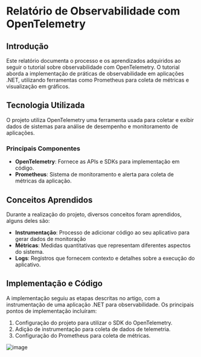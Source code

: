 # Relatório de Observabilidade com OpenTelemetry

## Introdução

Este relatório documenta o processo e os aprendizados adquiridos ao seguir o tutorial sobre observabilidade com OpenTelemetry. O tutorial aborda a implementação de práticas de observabilidade em aplicações .NET, utilizando ferramentas como Prometheus para coleta de métricas e visualização em gráficos.

## Tecnologia Utilizada

O projeto utiliza OpenTelemetry uma ferramenta usada para coletar e exibir dados de sistemas para análise de desempenho e monitoramento de aplicações.

### Principais Componentes

- **OpenTelemetry**: Fornece as APIs e SDKs para implementação em código.
- **Prometheus**: Sistema de monitoramento e alerta para coleta de métricas da aplicação.

## Conceitos Aprendidos

Durante a realização do projeto, diversos conceitos foram aprendidos, alguns deles são:

- **Instrumentação**: Processo de adicionar código ao seu aplicativo para gerar dados de monitoração
- **Métricas**: Medidas quantitativas que representam diferentes aspectos do sistema.
- **Logs**: Registros que fornecem contexto e detalhes sobre a execução do aplicativo.

## Implementação e Código

A implementação seguiu as etapas descritas no artigo, com a instrumentação de uma aplicação .NET para observabilidade. Os principais pontos de implementação incluíram:

1. Configuração do projeto para utilizar o SDK do OpenTelemetry.
2. Adição de instrumentação para coleta de dados de telemetria.
3. Configuração do Prometheus para coleta de métricas.

![image](./images/imagen1.png)
